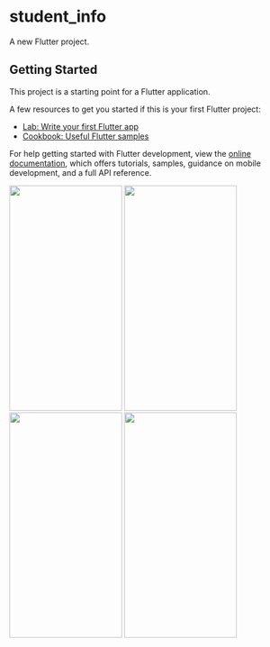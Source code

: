 # student_info

A new Flutter project.

## Getting Started

This project is a starting point for a Flutter application.

A few resources to get you started if this is your first Flutter project:

- [Lab: Write your first Flutter app](https://docs.flutter.dev/get-started/codelab)
- [Cookbook: Useful Flutter samples](https://docs.flutter.dev/cookbook)

For help getting started with Flutter development, view the
[online documentation](https://docs.flutter.dev/), which offers tutorials,
samples, guidance on mobile development, and a full API reference.
<p>
<img src="https://github.com/sumitFlutter/student_info_exam/assets/153794386/88016205-3ecb-4c32-982b-e3094dd574d0"
height="400px" width="200px"     />
  <img src="https://github.com/sumitFlutter/student_info_exam/assets/153794386/5b962640-bfe2-459d-a667-f498858d1cdf"
  height="400px" width="200px"     />
   <img src="https://github.com/sumitFlutter/student_info_exam/assets/153794386/5bd3b8fb-38c0-4917-9145-1f1f4fd6aa73"
  height="400px" width="200px"     />
   <img src="https://github.com/sumitFlutter/student_info_exam/assets/153794386/8236568c-9e68-4442-ac73-a09e019e2941"
  height="400px" width="200px"     />
</p>
